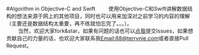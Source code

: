 #Algorithm in Objective-C and Swift
&nbsp;&nbsp;&nbsp;&nbsp;&nbsp;&nbsp;&nbsp;&nbsp;使用Objective-C和Swift讲解数据结构的想法来源于网上的其他项目，同时也可以用来加深对之前学习的内容的理解（主要还是数据结构太重要，再不练就怕忘完了。。。）。<br>
&nbsp;&nbsp;&nbsp;&nbsp;&nbsp;&nbsp;&nbsp;&nbsp;当然，欢迎大家fork&star，如果有问题的话也可以[点我](https://github.com/terrynie/Algorithm-in-Objective-C-and-Swift/issues)提交Issues，如果想贡献自己的力量的话，也欢迎大家联系我[Email:88@terrynie.com](mailto:88@terrynie.com)或者直接Pull Request。